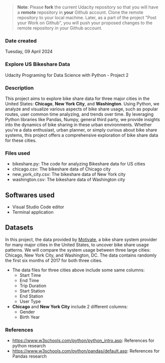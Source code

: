 >**Note**: Please **fork** the current Udacity repository so that you will have a **remote** repository in **your** Github account. Clone the remote repository to your local machine. Later, as a part of the project "Post your Work on Github", you will push your proposed changes to the remote repository in your Github account.

### Date created
Tuesday, 09 April 2024

### Explore US Bikeshare Data
Udacity Programing for Data Science with Python - Project 2

### Description
This project aims to explore bike share data for three major cities in the United States: **Chicago**, **New York City**, and **Washington**. Using Python, we analyze and visualize various aspects of bike share usage, such as popular routes, user common time analyzing, and trends over time.
By leveraging Python libraries like Pandas, Numpy, general third party, we provide insights into the dynamics of bike sharing in these urban environments. Whether you're a data enthusiast, urban planner, or simply curious about bike share systems, this project offers a comprehensive exploration of bike share data for these cities.

### Files used
- bikeshare.py: The code for analyzing Bikeshare data for US cities
- chicago.csv: The bikeshare data of Chicago city
- new_york_city.csv: The bikeshare data of New York city
- washington.csv: The bikeshare data of Washington city

## Softwares used
- Visual Studio Code editor
- Terminal application

## Datasets
In this project, the data provided by [Motivate](https://www.motivateco.com/), a bike share system provider for many major cities in the United States, to uncover bike share usage patterns. We will compare the system usage between three large cities: Chicago, New York City, and Washington, DC. The data contains randomly the first six months of 2017 for both three cities.
* The data files for three cities above include some same columns:
    - Start Time
    - End Time
    - Trip Duration
    - Start Station
    - End Station
    - User Type
* **Chicago** and **New York City** include 2 different columns:
    - Gender
    - Birth Year

### References
- https://www.w3schools.com/python/python_intro.asp: References for python research
- https://www.w3schools.com/python/pandas/default.asp: References for Pandas research

